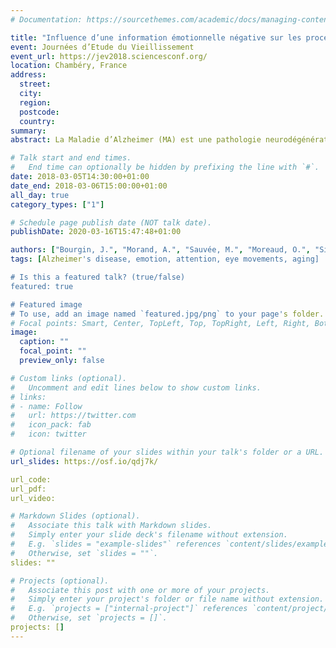 ```yaml
---
# Documentation: https://sourcethemes.com/academic/docs/managing-content/

title: "Influence d’une information émotionnelle négative sur les processus d’engagement et de désengagement dans la Maladie d’Alzheimer : un paradigme de recherche visuelle en eye-tracking"
event: Journées d’Etude du Vieillissement
event_url: https://jev2018.sciencesconf.org/
location: Chambéry, France
address:
  street:
  city:
  region:
  postcode:
  country:
summary:
abstract: La Maladie d’Alzheimer (MA) est une pathologie neurodégénérative caractérisée par une atrophie précoce de l’amygdale. En accord avec de précédents travaux montrant un déficit d’orientation vers et de maintien sur l’information émotionnelle dans des situations à coût attentionnel élevé chez des patients amygdalo-lésés, nous supposons que la MA pourrait entraîner les mêmes déficits. Les mouvements oculaires de treize patients MA, 31 participants contrôles appariés en âge et 30 participants contrôles jeunes ont été enregistrés pendant qu’ils effectuaient une tâche de recherche visuelle sur un écran d’ordinateur. La cible à rechercher était une image de moyen de transport avec un contenu émotionnel (négatif ou neutre) implicite, présentée en concurrence avec une, trois ou cinq images distractrices neutres ne représentant pas un moyen de transport. Une fois que les participants avaient trouvé la cible, ils devaient identifier une cassure située à gauche ou à droite dans le cadre entourant l’image cible. Les groupes contrôles présentaient des pentes de recherche plus plates lorsque la cible avait un contenu négatif plutôt que neutre, montrant un engagement facilité vers une information émotionnelle négative. De plus, le temps de réponse quant à l’emplacement de la cassure (tenant compte du délai de fixation initial) chez ces deux groupes était plus élevé pour une cible à contenu négatif plutôt que neutre, montrant un désengagement plus difficile de l’information négative. En revanche, les patients MA ne présentaient pas d’influence de l’information émotionnelle sur les mécanismes d’engagement et de désengagement. Ces résultats préliminaires sont les premiers à mettre en évidence un déficit d’influence de l’information émotionnelle sur les processus d’engagement et de désengagement dans la MA.

# Talk start and end times.
#   End time can optionally be hidden by prefixing the line with `#`.
date: 2018-03-05T14:30:00+01:00
date_end: 2018-03-06T15:00:00+01:00
all_day: true
category_types: ["1"]

# Schedule page publish date (NOT talk date).
publishDate: 2020-03-16T15:47:48+01:00

authors: ["Bourgin, J.", "Morand, A.", "Sauvée, M.", "Moreaud, O.", "Silvert, L.", "Hot, P."]
tags: [Alzheimer's disease, emotion, attention, eye movements, aging]

# Is this a featured talk? (true/false)
featured: true

# Featured image
# To use, add an image named `featured.jpg/png` to your page's folder.
# Focal points: Smart, Center, TopLeft, Top, TopRight, Left, Right, BottomLeft, Bottom, BottomRight.
image:
  caption: ""
  focal_point: ""
  preview_only: false

# Custom links (optional).
#   Uncomment and edit lines below to show custom links.
# links:
# - name: Follow
#   url: https://twitter.com
#   icon_pack: fab
#   icon: twitter

# Optional filename of your slides within your talk's folder or a URL.
url_slides: https://osf.io/qdj7k/

url_code:
url_pdf:
url_video:

# Markdown Slides (optional).
#   Associate this talk with Markdown slides.
#   Simply enter your slide deck's filename without extension.
#   E.g. `slides = "example-slides"` references `content/slides/example-slides.md`.
#   Otherwise, set `slides = ""`.
slides: ""

# Projects (optional).
#   Associate this post with one or more of your projects.
#   Simply enter your project's folder or file name without extension.
#   E.g. `projects = ["internal-project"]` references `content/project/deep-learning/index.md`.
#   Otherwise, set `projects = []`.
projects: []
---
```

